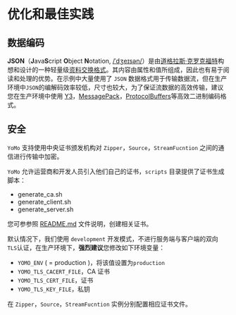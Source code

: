 # 优化和最佳实践

## 数据编码

**JSON**（**J**ava**S**cript **O**bject **N**otation, [/ˈdʒeɪsən/](https://zh.wikipedia.org/wiki/Help:英語國際音標)）是由[道格拉斯·克罗克福特](https://zh.wikipedia.org/wiki/道格拉斯·克羅克福特)构想和设计的一种轻量级[资料交换格式](https://zh.wikipedia.org/wiki/数据交换)。其内容由属性和值所组成，因此也有易于阅读和处理的优势。在示例中大量使用了 `JSON` 数据格式用于传输数据流，但在生产环境中`JSON`的编解码效率较低，尺寸也较大，为了保证流数据的高效传输，建议您在生产环境中使用 [Y3](https://github.com/yomorun/y3)，[MessagePack](https://msgpack.org/)，[ProtocolBuffers](https://developers.google.com/protocol-buffers/)等高效二进制编码格式。

## 安全

`YoMo` 支持使用中央证书颁发机构对 `Zipper`，`Source`，`StreamFucntion` 之间的通信进行传输中加密。

`YoMo` 允许运营商和开发人员引入他们自己的证书，`scripts` 目录提供了证书生成脚本：

- generate_ca.sh
- generate_client.sh
- generate_server.sh

您可参参照 [README.md](https://github.com/yomorun/yomo/blob/master/scripts/README.md) 文件说明，创建相关证书。

默认情况下，我们使用 `development` 开发模式，不进行服务端与客户端的双向 `TLS`认证，在生产环境下，**强烈建议**您修改如下环境变量：

- `YOMO_ENV` ( = production )，将该值设置为`production`
- `YOMO_TLS_CACERT_FILE`，CA 证书
- `YOMO_TLS_CERT_FILE`，证书
- `YOMO_TLS_KEY_FILE`，私钥

在 `Zipper`，`Source`，`StreamFucntion` 实例分别配置相应证书文件。